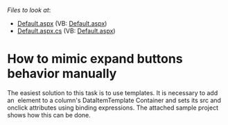 <!-- default file list -->
*Files to look at*:

* [Default.aspx](./CS/TestGridViewSite81/Default.aspx) (VB: [Default.aspx](./VB/TestGridViewSite81/Default.aspx))
* [Default.aspx.cs](./CS/TestGridViewSite81/Default.aspx.cs) (VB: [Default.aspx](./VB/TestGridViewSite81/Default.aspx))
<!-- default file list end -->
# How to mimic expand buttons behavior manually


<p>The easiest solution to this task is to use templates.  It is necessary to add an <img> element to a column's DataItemTemplate Container and sets its src and onclick attributes using binding expressions.  The attached sample project shows how this can be done.</p>

<br/>


